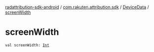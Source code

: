 [radattribution-sdk-android](../../index.md) / [com.rakuten.attribution.sdk](../index.md) / [DeviceData](index.md) / [screenWidth](./screen-width.md)

# screenWidth

`val screenWidth: `[`Int`](https://kotlinlang.org/api/latest/jvm/stdlib/kotlin/-int/index.html)